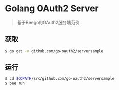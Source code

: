 # Golang OAuth2 Server

> 基于Beego的OAuth2服务端范例

## 获取

``` bash
$ go get -v github.com/go-oauth2/serversample
```

## 运行

``` bash
$ cd $GOPATH/src/github.com/go-oauth2/serversample
$ bee run
```
